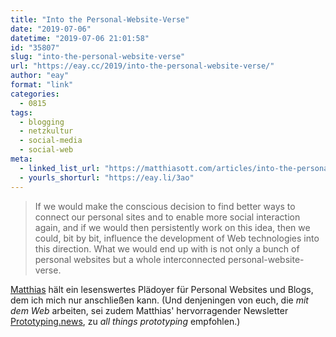 ```yaml
---
title: "Into the Personal-Website-Verse"
date: "2019-07-06"
datetime: "2019-07-06 21:01:58"
id: "35807"
slug: "into-the-personal-website-verse"
url: "https://eay.cc/2019/into-the-personal-website-verse/"
author: "eay"
format: "link"
categories:
  - 0815
tags:
  - blogging
  - netzkultur
  - social-media
  - social-web
meta:
  - linked_list_url: "https://matthiasott.com/articles/into-the-personal-website-verse"
  - yourls_shorturl: "https://eay.li/3ao"
---
```


> If we would make the conscious decision to find better ways to connect our personal sites and to enable more social interaction again, and if we would then persistently work on this idea, then we could, bit by bit, influence the development of Web technologies into this direction. What we would end up with is not only a bunch of personal websites but a whole interconnected personal-website-verse.

[Matthias](https://matthiasott.com/) hält ein lesenswertes Plädoyer für Personal Websites und Blogs, dem ich mich nur anschließen kann. (Und denjeningen von euch, die _mit dem Web_ arbeiten, sei zudem Matthias' hervorragender Newsletter [Prototyping.news](https://prototyping.news/), zu _all things prototyping_ empfohlen.)

